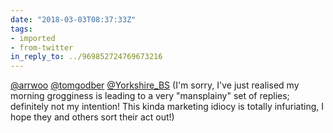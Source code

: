```yaml
---
date: "2018-03-03T08:37:33Z"
tags:
- imported
- from-twitter
in_reply_to: ../969852724769673216
---
```

[@arrwoo](https://twitter.com/arrwoo) [@tomgodber](https://twitter.com/tomgodber) [@Yorkshire_BS](https://twitter.com/Yorkshire_BS) \(I'm sorry, I've just realised my morning grogginess is leading to a very "mansplainy" set of replies; definitely not my intention\! This kinda marketing idiocy is totally infuriating, I hope they and others sort their act out\!\)
